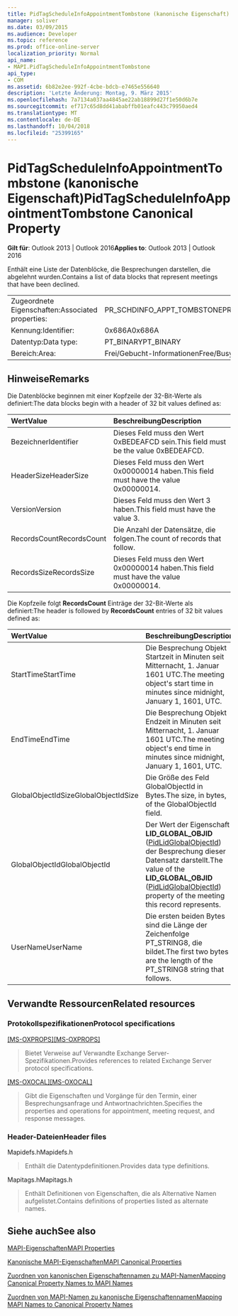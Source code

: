 ```yaml
---
title: PidTagScheduleInfoAppointmentTombstone (kanonische Eigenschaft)
manager: soliver
ms.date: 03/09/2015
ms.audience: Developer
ms.topic: reference
ms.prod: office-online-server
localization_priority: Normal
api_name:
- MAPI.PidTagScheduleInfoAppointmentTombstone
api_type:
- COM
ms.assetid: 6b82e2ee-992f-4cbe-bdcb-e7465e556640
description: 'Letzte Änderung: Montag, 9. März 2015'
ms.openlocfilehash: 7a7134a037aa4845ae22ab18899d27f1e50d6b7e
ms.sourcegitcommit: ef717c65d8dd41ababffb01eafc443c79950aed4
ms.translationtype: MT
ms.contentlocale: de-DE
ms.lasthandoff: 10/04/2018
ms.locfileid: "25399165"
---
```

# <a name="pidtagscheduleinfoappointmenttombstone-canonical-property"></a><span data-ttu-id="9a1df-103">PidTagScheduleInfoAppointmentTombstone (kanonische Eigenschaft)</span><span class="sxs-lookup"><span data-stu-id="9a1df-103">PidTagScheduleInfoAppointmentTombstone Canonical Property</span></span>

  
  
<span data-ttu-id="9a1df-104">**Gilt für**: Outlook 2013 | Outlook 2016</span><span class="sxs-lookup"><span data-stu-id="9a1df-104">**Applies to**: Outlook 2013 | Outlook 2016</span></span> 
  
<span data-ttu-id="9a1df-105">Enthält eine Liste der Datenblöcke, die Besprechungen darstellen, die abgelehnt wurden.</span><span class="sxs-lookup"><span data-stu-id="9a1df-105">Contains a list of data blocks that represent meetings that have been declined.</span></span>
  
|||
|:-----|:-----|
|<span data-ttu-id="9a1df-106">Zugeordnete Eigenschaften:</span><span class="sxs-lookup"><span data-stu-id="9a1df-106">Associated properties:</span></span>  <br/> |<span data-ttu-id="9a1df-107">PR_SCHDINFO_APPT_TOMBSTONE</span><span class="sxs-lookup"><span data-stu-id="9a1df-107">PR_SCHDINFO_APPT_TOMBSTONE</span></span>  <br/> |
|<span data-ttu-id="9a1df-108">Kennung:</span><span class="sxs-lookup"><span data-stu-id="9a1df-108">Identifier:</span></span>  <br/> |<span data-ttu-id="9a1df-109">0x686A</span><span class="sxs-lookup"><span data-stu-id="9a1df-109">0x686A</span></span>  <br/> |
|<span data-ttu-id="9a1df-110">Datentyp:</span><span class="sxs-lookup"><span data-stu-id="9a1df-110">Data type:</span></span>  <br/> |<span data-ttu-id="9a1df-111">PT_BINARY</span><span class="sxs-lookup"><span data-stu-id="9a1df-111">PT_BINARY</span></span>  <br/> |
|<span data-ttu-id="9a1df-112">Bereich:</span><span class="sxs-lookup"><span data-stu-id="9a1df-112">Area:</span></span>  <br/> |<span data-ttu-id="9a1df-113">Frei/Gebucht-Informationen</span><span class="sxs-lookup"><span data-stu-id="9a1df-113">Free/Busy</span></span>  <br/> |
   
## <a name="remarks"></a><span data-ttu-id="9a1df-114">Hinweise</span><span class="sxs-lookup"><span data-stu-id="9a1df-114">Remarks</span></span>

<span data-ttu-id="9a1df-115">Die Datenblöcke beginnen mit einer Kopfzeile der 32-Bit-Werte als definiert:</span><span class="sxs-lookup"><span data-stu-id="9a1df-115">The data blocks begin with a header of 32 bit values defined as:</span></span>
  
|<span data-ttu-id="9a1df-116">**Wert**</span><span class="sxs-lookup"><span data-stu-id="9a1df-116">**Value**</span></span>|<span data-ttu-id="9a1df-117">**Beschreibung**</span><span class="sxs-lookup"><span data-stu-id="9a1df-117">**Description**</span></span>|
|:-----|:-----|
|<span data-ttu-id="9a1df-118">Bezeichner</span><span class="sxs-lookup"><span data-stu-id="9a1df-118">Identifier</span></span>  <br/> |<span data-ttu-id="9a1df-119">Dieses Feld muss den Wert 0xBEDEAFCD sein.</span><span class="sxs-lookup"><span data-stu-id="9a1df-119">This field must be the value 0xBEDEAFCD.</span></span>  <br/> |
|<span data-ttu-id="9a1df-120">HeaderSize</span><span class="sxs-lookup"><span data-stu-id="9a1df-120">HeaderSize</span></span>  <br/> |<span data-ttu-id="9a1df-121">Dieses Feld muss den Wert 0x00000014 haben.</span><span class="sxs-lookup"><span data-stu-id="9a1df-121">This field must have the value 0x00000014.</span></span>  <br/> |
|<span data-ttu-id="9a1df-122">Version</span><span class="sxs-lookup"><span data-stu-id="9a1df-122">Version</span></span>  <br/> |<span data-ttu-id="9a1df-123">Dieses Feld muss den Wert 3 haben.</span><span class="sxs-lookup"><span data-stu-id="9a1df-123">This field must have the value 3.</span></span>  <br/> |
|<span data-ttu-id="9a1df-124">RecordsCount</span><span class="sxs-lookup"><span data-stu-id="9a1df-124">RecordsCount</span></span>  <br/> |<span data-ttu-id="9a1df-125">Die Anzahl der Datensätze, die folgen.</span><span class="sxs-lookup"><span data-stu-id="9a1df-125">The count of records that follow.</span></span>  <br/> |
|<span data-ttu-id="9a1df-126">RecordsSize</span><span class="sxs-lookup"><span data-stu-id="9a1df-126">RecordsSize</span></span>  <br/> |<span data-ttu-id="9a1df-127">Dieses Feld muss den Wert 0x00000014 haben.</span><span class="sxs-lookup"><span data-stu-id="9a1df-127">This field must have the value 0x00000014.</span></span>  <br/> |
   
<span data-ttu-id="9a1df-128">Die Kopfzeile folgt **RecordsCount** Einträge der 32-Bit-Werte als definiert:</span><span class="sxs-lookup"><span data-stu-id="9a1df-128">The header is followed by **RecordsCount** entries of 32 bit values defined as:</span></span> 
  
|<span data-ttu-id="9a1df-129">**Wert**</span><span class="sxs-lookup"><span data-stu-id="9a1df-129">**Value**</span></span>|<span data-ttu-id="9a1df-130">**Beschreibung**</span><span class="sxs-lookup"><span data-stu-id="9a1df-130">**Description**</span></span>|
|:-----|:-----|
|<span data-ttu-id="9a1df-131">StartTime</span><span class="sxs-lookup"><span data-stu-id="9a1df-131">StartTime</span></span>  <br/> |<span data-ttu-id="9a1df-132">Die Besprechung Objekt Startzeit in Minuten seit Mitternacht, 1. Januar 1601 UTC.</span><span class="sxs-lookup"><span data-stu-id="9a1df-132">The meeting object's start time in minutes since midnight, January 1, 1601, UTC.</span></span>  <br/> |
|<span data-ttu-id="9a1df-133">EndTime</span><span class="sxs-lookup"><span data-stu-id="9a1df-133">EndTime</span></span>  <br/> |<span data-ttu-id="9a1df-134">Die Besprechung Objekt Endzeit in Minuten seit Mitternacht, 1. Januar 1601 UTC.</span><span class="sxs-lookup"><span data-stu-id="9a1df-134">The meeting object's end time in minutes since midnight, January 1, 1601, UTC.</span></span>  <br/> |
|<span data-ttu-id="9a1df-135">GlobalObjectIdSize</span><span class="sxs-lookup"><span data-stu-id="9a1df-135">GlobalObjectIdSize</span></span>  <br/> |<span data-ttu-id="9a1df-136">Die Größe des Feld GlobalObjectId in Bytes.</span><span class="sxs-lookup"><span data-stu-id="9a1df-136">The size, in bytes, of the GlobalObjectId field.</span></span>  <br/> |
|<span data-ttu-id="9a1df-137">GlobalObjectId</span><span class="sxs-lookup"><span data-stu-id="9a1df-137">GlobalObjectId</span></span>  <br/> |<span data-ttu-id="9a1df-138">Der Wert der Eigenschaft **LID_GLOBAL_OBJID** ([PidLidGlobalObjectId](pidlidglobalobjectid-canonical-property.md)) der Besprechung dieser Datensatz darstellt.</span><span class="sxs-lookup"><span data-stu-id="9a1df-138">The value of the **LID_GLOBAL_OBJID** ([PidLidGlobalObjectId](pidlidglobalobjectid-canonical-property.md)) property of the meeting this record represents.</span></span>  <br/> |
|<span data-ttu-id="9a1df-139">UserName</span><span class="sxs-lookup"><span data-stu-id="9a1df-139">UserName</span></span>  <br/> |<span data-ttu-id="9a1df-140">Die ersten beiden Bytes sind die Länge der Zeichenfolge PT_STRING8, die bildet.</span><span class="sxs-lookup"><span data-stu-id="9a1df-140">The first two bytes are the length of the PT_STRING8 string that follows.</span></span>  <br/> |
   
## <a name="related-resources"></a><span data-ttu-id="9a1df-141">Verwandte Ressourcen</span><span class="sxs-lookup"><span data-stu-id="9a1df-141">Related resources</span></span>

### <a name="protocol-specifications"></a><span data-ttu-id="9a1df-142">Protokollspezifikationen</span><span class="sxs-lookup"><span data-stu-id="9a1df-142">Protocol specifications</span></span>

<span data-ttu-id="9a1df-143">[[MS-OXPROPS]](https://msdn.microsoft.com/library/f6ab1613-aefe-447d-a49c-18217230b148%28Office.15%29.aspx)</span><span class="sxs-lookup"><span data-stu-id="9a1df-143">[[MS-OXPROPS]](https://msdn.microsoft.com/library/f6ab1613-aefe-447d-a49c-18217230b148%28Office.15%29.aspx)</span></span>
  
> <span data-ttu-id="9a1df-144">Bietet Verweise auf Verwandte Exchange Server-Spezifikationen.</span><span class="sxs-lookup"><span data-stu-id="9a1df-144">Provides references to related Exchange Server protocol specifications.</span></span>
    
<span data-ttu-id="9a1df-145">[[MS-OXOCAL]](https://msdn.microsoft.com/library/09861fde-c8e4-4028-9346-e7c214cfdba1%28Office.15%29.aspx)</span><span class="sxs-lookup"><span data-stu-id="9a1df-145">[[MS-OXOCAL]](https://msdn.microsoft.com/library/09861fde-c8e4-4028-9346-e7c214cfdba1%28Office.15%29.aspx)</span></span>
  
> <span data-ttu-id="9a1df-146">Gibt die Eigenschaften und Vorgänge für den Termin, einer Besprechungsanfrage und Antwortnachrichten.</span><span class="sxs-lookup"><span data-stu-id="9a1df-146">Specifies the properties and operations for appointment, meeting request, and response messages.</span></span>
    
### <a name="header-files"></a><span data-ttu-id="9a1df-147">Header-Dateien</span><span class="sxs-lookup"><span data-stu-id="9a1df-147">Header files</span></span>

<span data-ttu-id="9a1df-148">Mapidefs.h</span><span class="sxs-lookup"><span data-stu-id="9a1df-148">Mapidefs.h</span></span>
  
> <span data-ttu-id="9a1df-149">Enthält die Datentypdefinitionen.</span><span class="sxs-lookup"><span data-stu-id="9a1df-149">Provides data type definitions.</span></span>
    
<span data-ttu-id="9a1df-150">Mapitags.h</span><span class="sxs-lookup"><span data-stu-id="9a1df-150">Mapitags.h</span></span>
  
> <span data-ttu-id="9a1df-151">Enthält Definitionen von Eigenschaften, die als Alternative Namen aufgelistet.</span><span class="sxs-lookup"><span data-stu-id="9a1df-151">Contains definitions of properties listed as alternate names.</span></span>
    
## <a name="see-also"></a><span data-ttu-id="9a1df-152">Siehe auch</span><span class="sxs-lookup"><span data-stu-id="9a1df-152">See also</span></span>



[<span data-ttu-id="9a1df-153">MAPI-Eigenschaften</span><span class="sxs-lookup"><span data-stu-id="9a1df-153">MAPI Properties</span></span>](mapi-properties.md)
  
[<span data-ttu-id="9a1df-154">Kanonische MAPI-Eigenschaften</span><span class="sxs-lookup"><span data-stu-id="9a1df-154">MAPI Canonical Properties</span></span>](mapi-canonical-properties.md)
  
[<span data-ttu-id="9a1df-155">Zuordnen von kanonischen Eigenschaftennamen zu MAPI-Namen</span><span class="sxs-lookup"><span data-stu-id="9a1df-155">Mapping Canonical Property Names to MAPI Names</span></span>](mapping-canonical-property-names-to-mapi-names.md)
  
[<span data-ttu-id="9a1df-156">Zuordnen von MAPI-Namen zu kanonische Eigenschaftennamen</span><span class="sxs-lookup"><span data-stu-id="9a1df-156">Mapping MAPI Names to Canonical Property Names</span></span>](mapping-mapi-names-to-canonical-property-names.md)

